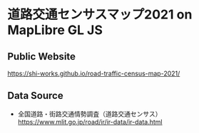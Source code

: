 # 道路交通センサスマップ2021 on MapLibre GL JS
## Public Website
https://shi-works.github.io/road-traffic-census-map-2021/

## Data Source
- 全国道路・街路交通情勢調査（道路交通センサス）
https://www.mlit.go.jp/road/ir/ir-data/ir-data.html

